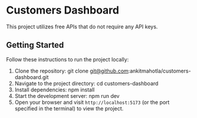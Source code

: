 # Customers Dashboard

This project utilizes free APIs that do not require any API keys.

## Getting Started

Follow these instructions to run the project locally:

1. Clone the repository: git clone git@github.com:ankitmahotla/customers-dashboard.git
2. Navigate to the project directory: cd customers-dashboard
3. Install dependencies: npm install
4. Start the development server: npm run dev
5. Open your browser and visit `http://localhost:5173` (or the port specified in the terminal) to view the project.